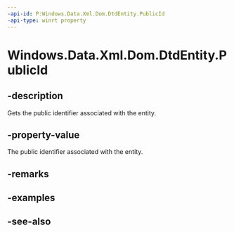 ```yaml
---
-api-id: P:Windows.Data.Xml.Dom.DtdEntity.PublicId
-api-type: winrt property
---
```


<!-- Property syntax
public object PublicId { get; }
-->

# Windows.Data.Xml.Dom.DtdEntity.PublicId

## -description
Gets the public identifier associated with the entity.

## -property-value
The public identifier associated with the entity.

## -remarks

## -examples

## -see-also
